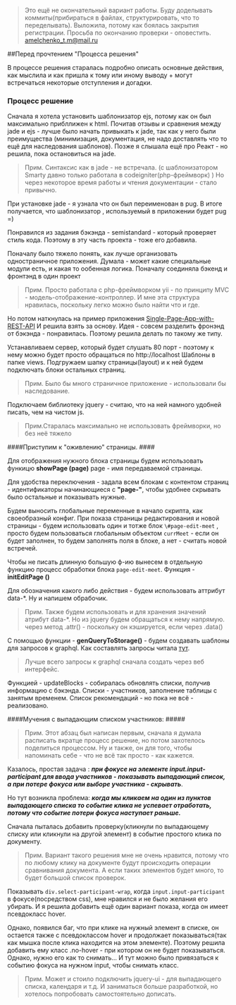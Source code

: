 > Это ещё не окончательный вариант работы. 
Буду доделывать коммиты(прибираться в файлах, структурировать, что то переделывать). 
Выложила, потому как боялась закрытия регистрации. 
Просьба по окончанию проверки - оповестить. amelchenko_t.m@mail.ru

##Перед прочтением "Процесса решения" 

В процессе решения старалась подробно описать основные действия, 
как мыслила и как пришла к тому или иному выводу + могут встречаться некоторые отступления и догадки. 

### Процесс решение

Сначала я хотела установить шаблонизатор ejs, потому как он был максимально прибллижен к html. 
Почитав отзывы и сравнения между jade и ejs - лучше было начать привыкать к jade, 
так как у него были преимущества (минимизация, документация, не надо доставлять что то ещё для наследования шаблонов).
Позже я слышала ещё про Реакт - но решила, пока остановиться на jade. 

>Прим. Синтаксис как в jade - не встречала. 
(с шаблонизатором Smarty давно только работала в codeigniter(php-фреймворк) )
Но через некоторое время работы и чтения документации - стало привычно. 

При установке jade - я узнала что он был переименован в pug. В итоге получается, что
шаблонизатор , используемый в приложении будет pug =) 

Понравился из задания бэкэнда - semistandard - который проверяет стиль кода. 
Поэтому в эту часть проекта - тоже его добавила. 

Поначалу было тяжело понять, как лучше организовать одностраничное приложения. 
Думала - может какие специальные модули есть, и какая то ообенная логика. Поначалу соединяла 
бэкенд и фронтэнд в один проект

>Прим. Просто работала с php-фреймворком yii - по принципу MVC - модель-отображение-контроллер. 
И мне эта структура нравилась, поскольку легко можно было найти что и где. 

Но потом наткнулась на пример приложения 
[Single-Page-App-with-REST-API](https://github.com/Microsoft/Windows-tutorials-web/tree/master/Single-Page-App-with-REST-API) 
И решила взять за основу. 
Идея - совсем разделить фронэнд от бэкэнда - понравилась. Поэтому решила делать по такому же типу. 

Устанавливаем сервер, который будет слушать 80 порт - поэтому к нему можно будет просто обращаться 
по http://localhost
Шаблоны в папке views. Подгружаем шапку страницы(layout) и к ней будем подключать блоки остальных страниц.

>Прим. Было бы много страничное приложение - использовали бы наследование.

Подключаем библиотеку jquery - считаю, что на ней намного удобней писать, чем на чистом js. 

> Прим.Старалась максимально не использовать фреймворки, но без неё тяжело

####Приступим к "оживлению" страницы. #### 

Для отображения нужного блока страницы будем использовать функицю 
**showPage (page)**
page - имя передаваемой страницы. 

Для удобства переключения - задала всем блокам с контентом страниц - идентификаторы начинающиеся с **"page-"**, 
чтобы удобнее скрывать было остальные и показывать нужные. 

Будем выносить глобальные переменные в начало скрипта, как своеобразный конфиг. 
При показа страницы редактирования и новой страницы - будем использовать один и тотже блок
`\#page-edit-meet` , просто будем пользоваться глобальным объектом `currMeet` - если он будет заполнен, 
то будем заполнять поля в блоке, а нет - считать новой встречей. 

Чтобы не писать длинную большую ф-ию вынесем в отдельную функцию процесс обработки блока `page-edit-meet`. 
Функция - **initEditPage ()**

Для обозначения какого либо действия - будем использовать аттрибут data-*. 
Ну и напишем обрабочик. 

>Прим. Также будем использовать и для хранения значений aтрибут data-*. Но из jquery будем обращаться к нему 
напрямую. через метод .attr() - поскольку он кэшируется, если через .data()

C помощью функции - **genQueryToStorage()** - будем создавать шаблоны для запросов к graphql. 
Как составлять запросы читала [тут](http://graphql.org/learn/queries/). 

>Лучше всего запросы к graphql сначала создать через веб интерфейс. 

Функцией - updateBlocks - собиралась обновлять списки, получив информацию с бэкэнда. 
Списки - участников, заполнение таблицы с занятым временем.
Список рекомендаций - но пока не всё - реализовано. 

####Мучения с выпадающим списком участников: #####
> Прим. Этот абзац был написан первым, сначала я думала расписать вкратце процесс решение, 
но потом захотелось поделиться процессом. 
Ну и также, он для того, чтобы напоминать себе - что не всё так просто - как кажется. 

Казалось, простая задача : 
***при фокусе на элементе input.input-participant для ввода участников - показывать выпадающий список, а при потере фокуса или выборе участника - скрывать***. 

Но тут возникла проблема: ***когда мы кликаем на один из пунктов выпадающего списка
то событие клика не успевает отработать, потому что событие потери фокуса наступает раньше.***

Сначала пыталась добавить проверку(кликнули по выпадающему списку или кликнули на другой элемент) 
в событие простого клика по документу. 

> Прим. Вариант такого решения мне не очень нравится, 
потому что по любому клику на документе будут происходить операции сравнивания документа. 
А если таких элементов будет много, то будет большой список проверок. 

Показывать `div.select-participant-wrap`, когда `input.input-participant`
в фокусе(посредством css), мне нравился и не было желания его убирать.
И я решила добавить ещё один вариант показа, когда он имеет псевдокласс hover. 

Однако, появился баг, что при клике на нужный  элемент в списке, 
он остается также с псевдоклассом hover и продолжает показываться(так как мышка после клика находится на этом элементе).
Поэтому решила добавить ему класс .no-hover - при котором он не будет показываться. 
Однако, нужно его как то снимать... 
И тут можно было привязаться к событию фокуса на нужном input, чтобы снимать класс.

> Прим. Может и стоило подключить jquery-ui - для выпадающего списка, календаря и т.д. 
И заниматься больше разработкой, но хотелось попробовать самостоятельно дописать. 

 

 
